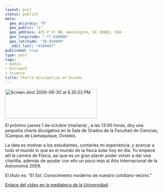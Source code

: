 ```yaml
--- 
layout: post
status: publish
meta: 
  geo_accuracy: "0"
  geo_public: "1"
  geo_address: 425 P St NW, Washington, DC 20001, USA
  geo_longitude: "-77.018000"
  geo_latitude: "38.910000"
  _edit_last: "4180497"
published: true
type: post
tags: 
- media
- Outreach
- Science
title: Charla divulgativa en Oviedo
---
```

<a href="http://bit.ly/joQFU"><img class="aligncenter size-full wp-image-640" title="Screen shot 2009-09-30 at 6.35.03 PM" src="http://nasonurb.files.wordpress.com/2009/09/screen-shot-2009-09-30-at-6-35-03-pm.jpg" alt="Screen shot 2009-09-30 at 6.35.03 PM" width="300" height="96" /></a>

El próximo jueves 1 de octubre (mañana) , a las 13:00 horas, doy una pequeña charla divulgativa en la Sala de Grados de la Facultad de Ciencias, (Campus de Llamaquique, Oviedo).

<!--more-->La idea es motivar a los estudiantes, contarles mi experiencia, y acercar a todo el mundo lo que es el mundo de la física solar hoy en día. Yo empecé allí la carrera de Física, así que es un gran placer poder volver a dar una charlilla, además de ayudar con ello un poco más al Año Internacional de la Astronomía 2009.

El título es: "El Sol. Conocimiento moderno de nuestro cotidiano vecino."

<a href="http://oviedo.brunosan.eu">Enlace del vídeo en la mediateca de la Universidad</a>.

